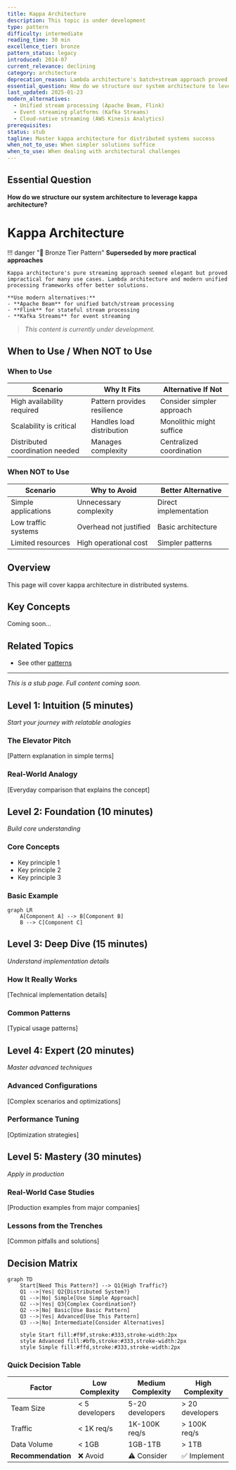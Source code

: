 ```yaml
---
title: Kappa Architecture
description: This topic is under development
type: pattern
difficulty: intermediate
reading_time: 30 min
excellence_tier: bronze
pattern_status: legacy
introduced: 2014-07
current_relevance: declining
category: architecture
deprecation_reason: Lambda architecture's batch+stream approach proved more practical; pure streaming has limitations for historical reprocessing
essential_question: How do we structure our system architecture to leverage kappa architecture?
last_updated: 2025-01-23
modern_alternatives:
  - Unified stream processing (Apache Beam, Flink)
  - Event streaming platforms (Kafka Streams)
  - Cloud-native streaming (AWS Kinesis Analytics)
prerequisites:
status: stub
tagline: Master kappa architecture for distributed systems success
when_not_to_use: When simpler solutions suffice
when_to_use: When dealing with architectural challenges
---
```


## Essential Question

**How do we structure our system architecture to leverage kappa architecture?**


# Kappa Architecture

!!! danger "🥉 Bronze Tier Pattern"
    **Superseded by more practical approaches**
    
    Kappa architecture's pure streaming approach seemed elegant but proved impractical for many use cases. Lambda architecture and modern unified processing frameworks offer better solutions.
    
    **Use modern alternatives:**
    - **Apache Beam** for unified batch/stream processing
    - **Flink** for stateful stream processing
    - **Kafka Streams** for event streaming

> *This content is currently under development.*


## When to Use / When NOT to Use

### When to Use

| Scenario | Why It Fits | Alternative If Not |
|----------|-------------|-------------------|
| High availability required | Pattern provides resilience | Consider simpler approach |
| Scalability is critical | Handles load distribution | Monolithic might suffice |
| Distributed coordination needed | Manages complexity | Centralized coordination |

### When NOT to Use

| Scenario | Why to Avoid | Better Alternative |
|----------|--------------|-------------------|
| Simple applications | Unnecessary complexity | Direct implementation |
| Low traffic systems | Overhead not justified | Basic architecture |
| Limited resources | High operational cost | Simpler patterns |

## Overview

This page will cover kappa architecture in distributed systems.

## Key Concepts

Coming soon...

## Related Topics

- See other [patterns](../../index.md)

---

*This is a stub page. Full content coming soon.*

## Level 1: Intuition (5 minutes)

*Start your journey with relatable analogies*

### The Elevator Pitch
[Pattern explanation in simple terms]

### Real-World Analogy
[Everyday comparison that explains the concept]

## Level 2: Foundation (10 minutes)

*Build core understanding*

### Core Concepts
- Key principle 1
- Key principle 2
- Key principle 3

### Basic Example
```mermaid
graph LR
    A[Component A] --> B[Component B]
    B --> C[Component C]
```

## Level 3: Deep Dive (15 minutes)

*Understand implementation details*

### How It Really Works
[Technical implementation details]

### Common Patterns
[Typical usage patterns]

## Level 4: Expert (20 minutes)

*Master advanced techniques*

### Advanced Configurations
[Complex scenarios and optimizations]

### Performance Tuning
[Optimization strategies]

## Level 5: Mastery (30 minutes)

*Apply in production*

### Real-World Case Studies
[Production examples from major companies]

### Lessons from the Trenches
[Common pitfalls and solutions]


## Decision Matrix

```mermaid
graph TD
    Start[Need This Pattern?] --> Q1{High Traffic?}
    Q1 -->|Yes| Q2{Distributed System?}
    Q1 -->|No| Simple[Use Simple Approach]
    Q2 -->|Yes| Q3{Complex Coordination?}
    Q2 -->|No| Basic[Use Basic Pattern]
    Q3 -->|Yes| Advanced[Use This Pattern]
    Q3 -->|No| Intermediate[Consider Alternatives]
    
    style Start fill:#f9f,stroke:#333,stroke-width:2px
    style Advanced fill:#bfb,stroke:#333,stroke-width:2px
    style Simple fill:#ffd,stroke:#333,stroke-width:2px
```

### Quick Decision Table

| Factor | Low Complexity | Medium Complexity | High Complexity |
|--------|----------------|-------------------|-----------------|
| Team Size | < 5 developers | 5-20 developers | > 20 developers |
| Traffic | < 1K req/s | 1K-100K req/s | > 100K req/s |
| Data Volume | < 1GB | 1GB-1TB | > 1TB |
| **Recommendation** | ❌ Avoid | ⚠️ Consider | ✅ Implement |
